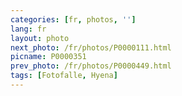 ```yaml
---
categories: [fr, photos, '']
lang: fr
layout: photo
next_photo: /fr/photos/P0000111.html
picname: P0000351
prev_photo: /fr/photos/P0000449.html
tags: [Fotofalle, Hyena]
---
```

